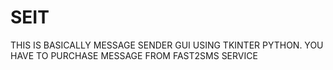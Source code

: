 # SEIT
THIS IS BASICALLY MESSAGE SENDER GUI USING TKINTER PYTHON.
YOU HAVE TO PURCHASE MESSAGE FROM FAST2SMS SERVICE
